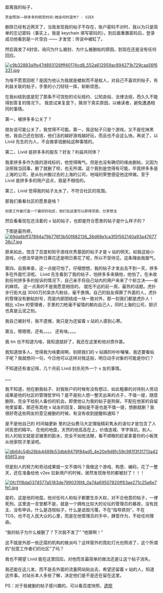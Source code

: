 距离我的帖子，
```
赏金预测——拼多多的硫克时间:她会何时退市? - V2EX
```
删除已经有近两天了，当我发现我的帖子不存在，账户密码不对时，我以为只是简单的忘记密码（事实上，我是 keychain 填写密码的）。到后面重置密码后，登录成功他看到是一片空白 —— 才发觉：传说中被缸了。

然后我发了4封信，询问为什么被封、为什么被删帖的原因，到现在还是没有任何回应。

[![c9b32883a1fe47d893126fff40174cd8_552a612959ac894271b729caa56f6331.jpg](https://i.loli.net/2018/07/31/5b6055ef9806a.jpg)](https://i.loli.net/2018/07/31/5b6055ef9806a.jpg)

为啥不愿意回呢？是因为他认为我就是蝼蚁而不是蚁人，对自己不喜欢的帖子，有利益关联的帖子，手里的小刀轻轻一挥，斩断烦思。

在我纠结到底是犯了那条不可饶恕的论坛规约、公知良俗、法律法规，而久久不能得到答复的情况下。
我尝试来复盘下，猜测下真实原因，以飨读者，避免遭遇相同的事情。

第一，被拼多多公关了？

朋友说可能公关了，我觉得不可能。第一，我这帖子只是个游戏，又不是在抹黑他，我自己还在贴钱，他们活的越好游戏越好玩，而且也不会这么快。再说了，以 Livid 先生的为人，不会做拿钱删帖这种事情的。

第二，Livid 是拼多多的股东？好友？利益共同体？

我拿拼多多作为我的游戏标的，他觉得晦气。但是也没有确切的缘由删帖，又因为没把我当回事，删了就删了呗，也无所谓。这个我到是觉得有可能，毕竟拼多多是上海的公司，是从杭州搬过去的上海的公司，地域的荣誉感促他这样做。至于 Livid 是拼多多的用户这点，我是不相信的。

第三，Livid 觉得我的帖子太水了，不符合社区的氛围。

那我们看看社区的愿景是啥？
```
创意工作者打造一个最好的社区，他们在这里可以获得灵感，分享想法
```
然后看看现在还活着的 v 站的帖子，也即是符合愿景的帖子是什么样子的？

下图是最热榜，
[![69da6bff37894a79b776f3b50f882136_38d68e1ca3f5f562140a93a4767736c7.jpg](https://i.loli.net/2018/07/31/5b60600185b69.jpg)](https://i.loli.net/2018/07/31/5b60600185b69.jpg)

原来如此，饱含了百度和知乎游戏优秀基因的帖子才是 v 站的明天。如我这般小游戏，小想法早是昨日黄花还是明日黄花了呢，所以不受待见，这条理由我服气。


第四，自我审查，这一点就可怕了。仔细想想，我的帖子才发出去不到一天，拼多多在外面忙活呢。 Livid 先生看到了我的帖子，怕拼多多来搞他，他怕了。在未收到任何拼多多的投诉的情况下，自己亲手将自己站内的用户来来了个斩立决——省的麻烦。
这一点真的不是我愿意相信的。 就在不远的前一周，最热的话题。虎扑步行街大战 3000万的吴亦凡粉丝，毫不畏惧。自己的贴友得罪了外面的人，虎扑的管理没有删帖封号，而是内部团结成一块一致对外，那一刻我们都是虎扑人！
相比 v2ex 的管理者，手里的刀枪毫不留情的朝向自己人，同时上海的公司，胆识也真是云泥之别。

我自己被封号，我不遗憾，我只是为还留着 v 站的人感到心寒。

第五，嗯嗯嗯，还有。。。。
还有啥。。。。

我 tm 也不知道为啥，我知道就好了，我还在这里和他对质作甚。

我知道很多人，觉得我为啥要闹啊，别把我们的 v 站搞的吵吵嚷嚷，我还要看帖子呢？我就想问一句，今日他可以这样对我这般，明日动手对象的可能是你们？

不知道还有谁记得，几个月前 Livid 封杀另外一个 v 友的事情。

。。。

我不知道，他在删我帖子、封我账户的时候有没有想过，如此粗暴的对待别人劳动成果是他的社区的管理哲学吗？是不是别人想一整天出来的点子，不值一提，随意删除，完全不给别人备份的机会。即使他认为我的帖子是狗屎，不配在他家的自留地里留着，那还有其他 v 站友的回复、跟帖是不是也是不值一提，想删就删？我很好奇这些网友的意见被删的时候，有没有收到提醒和通知？

是不是他自己的 时间轴更新 里的近似费马大定理版精彩隽永的语句才是包含了人间哲思的精华。
在他的地盘，天然的他高高在上，价值连城、字字珠玑，别人、别人的贴文就是泥塘里的脏水，完全不如他法眼，看不顺眼的赶紧拿着你的小板凳从他家院子里滚吧。

[![db64c54b28bb4488b53dbb9479f84ad5_4e20e9d8fc59c981f3f31713a42656f3.jpg](https://i.loli.net/2018/07/31/5b6061fa8d8b8.jpg)](https://i.loli.net/2018/07/31/5b6061fa8d8b8.jpg)


但是别人的努力和劳动成果就一文不值吗？我做这个游戏、构思、编码，花了一整天，还在准备给他 v2ex 拉新用户的时候，居然发现账号的都被封了！！！

[![0fc1118da0374577a5183de7990316f4_0a74a69507820ff63ae271c25a6e7fe1.jpg](https://i.loli.net/2018/07/31/5b605e5272b33.jpg)](https://i.loli.net/2018/07/31/5b605e5272b33.jpg)

是的，这是他的地盘。他对任何人和帖子都要生杀大权，对不合他意的帖子，一律死刑。这里连一言堂都不是，就是一个拥有比较大的论坛的管理员的暴政，没有民主、没有申诉。什么是违规帖子，什么是诋毁污蔑，不在“指导原则”，不在 TOS，也不在人民大众的心里，而是在他管理员的手中，肆意作为，不给任何理由。

“我的帖子为什么被删了？下次我不发了”
“他猜啊！”

这不就是外部一些迂腐的机构的做派吗？这样窗外的霓虹灯光也照进了，这个所谓的“创意工作者们的社区”了吗？



我也不期望 Livid 能在这里回应。对他而言最简单的做法还是让这个帖子消失。

我还能在这儿发，而不是去外面的流量网站贴出去，希望还留着 v 站的人，知道这件事。对站长本人多些了解，决定他们是不是还在留在这里。

PS：对于我被删的帖子感兴趣的，可以看百度快照，[遗照](http://cache.baiducontent.com/c?m=9f65cb4a8c8507ed19fa950d100b92235c43801478d7875f68d4e419ce3b46121824fefd3a241503d1c57e7344f2090ae5e74776207326a09ab89f3ad9ace52a38f82323071e914062c469a8dc3723d621e04d98ac0e93bae742e7b9a3a3c85523dd22766df0f39c2a7103bd69&p=8b2a9715d9c81de013b8cc664f&newp=873dc64ad4934ea442a6db375b53d8234215d77c6a848b4b34b9904c8732002c0331a3fa7c7f4c0bd3c6766c07af4d58e0fb22345a4277f5949fd41c&user=baidu&fm=sc&query=%C6%B4%B6%E0%B6%E0%B5%C4%C1%F2%BF%CB%CA%B1%BC%E4&qid=8d8fcbc30005bc0f&p1=1)